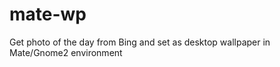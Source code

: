 mate-wp
=======

Get photo of the day from Bing and set as desktop wallpaper in Mate/Gnome2 environment
